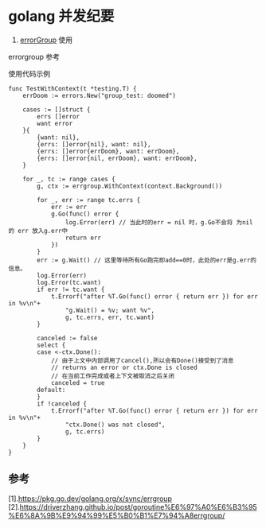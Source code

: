 # golang 并发纪要

1. [errorGroup](https://pkg.go.dev/golang.org/x/sync/errgroup#example-Group-JustErrors) 使用

errorgroup 参考 

使用代码示例
```
func TestWithContext(t *testing.T) {
	errDoom := errors.New("group_test: doomed")

	cases := []struct {
		errs []error
		want error
	}{
		{want: nil},
		{errs: []error{nil}, want: nil},
		{errs: []error{errDoom}, want: errDoom},
		{errs: []error{nil, errDoom}, want: errDoom},
	}

	for _, tc := range cases {
		g, ctx := errgroup.WithContext(context.Background())

		for _, err := range tc.errs {
			err := err
			g.Go(func() error {
				log.Error(err) // 当此时的err = nil 时，g.Go不会将 为nil 的 err 放入g.err中
				return err
			})
		}
		err := g.Wait() // 这里等待所有Go跑完即add==0时，此处的err是g.err的信息。
		log.Error(err)
		log.Error(tc.want)
		if err != tc.want {
			t.Errorf("after %T.Go(func() error { return err }) for err in %v\n"+
				"g.Wait() = %v; want %v",
				g, tc.errs, err, tc.want)
		}

		canceled := false
		select {
		case <-ctx.Done():
		    // 由于上文中内部调用了cancel(),所以会有Done()接受到了消息
		    // returns an error or ctx.Done is closed 
		    // 在当前工作完成或者上下文被取消之后关闭
			canceled = true
		default:
		}
		if !canceled {
			t.Errorf("after %T.Go(func() error { return err }) for err in %v\n"+
				"ctx.Done() was not closed",
				g, tc.errs)
		}
	}
}

```



## 参考
[1].https://pkg.go.dev/golang.org/x/sync/errgroup
[2].https://driverzhang.github.io/post/goroutine%E6%97%A0%E6%B3%95%E6%8A%9B%E9%94%99%E5%B0%B1%E7%94%A8errgroup/
